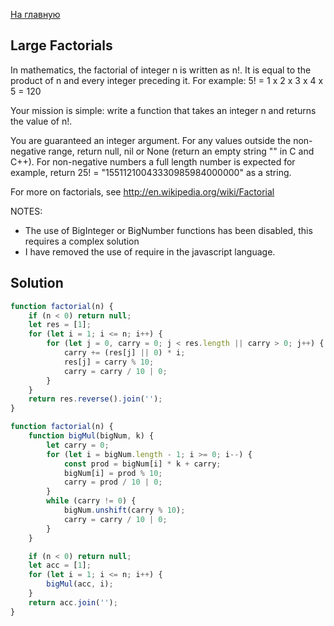 [На главную](https://github.com/svgaryaev/codewars)

## Large Factorials

In mathematics, the factorial of integer n is written as n!. It is equal to the product of n and every integer preceding it. For example: 5! = 1 x 2 x 3 x 4 x 5 = 120

Your mission is simple: write a function that takes an integer n and returns the value of n!.

You are guaranteed an integer argument. For any values outside the non-negative range, return null, nil or None (return an empty string "" in C and C++). For non-negative numbers a full length number is expected for example, return 25! = "15511210043330985984000000" as a string.

For more on factorials, see http://en.wikipedia.org/wiki/Factorial

NOTES:
- The use of BigInteger or BigNumber functions has been disabled, this requires a complex solution
- I have removed the use of require in the javascript language.

## Solution

```js
function factorial(n) {
    if (n < 0) return null;
    let res = [1];
    for (let i = 1; i <= n; i++) {
        for (let j = 0, carry = 0; j < res.length || carry > 0; j++) {
            carry += (res[j] || 0) * i;
            res[j] = carry % 10;
            carry = carry / 10 | 0;
        }
    }
    return res.reverse().join('');
}
```

```js
function factorial(n) {
    function bigMul(bigNum, k) {
        let carry = 0;
        for (let i = bigNum.length - 1; i >= 0; i--) {
            const prod = bigNum[i] * k + carry;
            bigNum[i] = prod % 10;
            carry = prod / 10 | 0;
        }
        while (carry != 0) {
            bigNum.unshift(carry % 10);
            carry = carry / 10 | 0;
        }
    }

    if (n < 0) return null;
    let acc = [1];
    for (let i = 1; i <= n; i++) {
        bigMul(acc, i);
    }
    return acc.join('');
}
```
